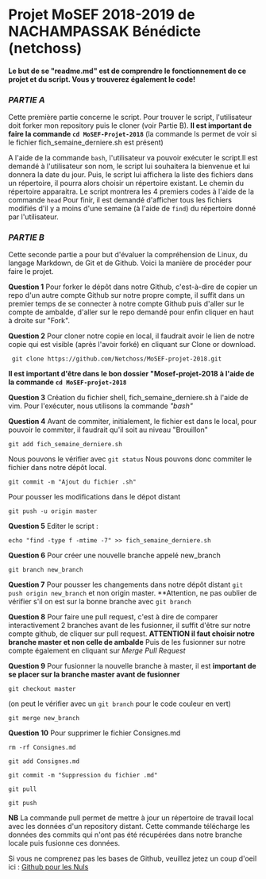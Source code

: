 # Projet MoSEF 2018-2019 de NACHAMPASSAK Bénédicte (netchoss)

#### **Le but de se "readme.md" est de comprendre le fonctionnement de ce projet et du script. Vous y trouverez également le code!**

### *PARTIE A*

Cette première partie concerne le script. Pour trouver le script, l'utilisateur doit forker mon repository puis le cloner (voir Partie B). **Il est important de faire la commande ```cd MoSEF-Projet-2018```** (la commande ls permet de voir si le fichier fich_semaine_derniere.sh est présent)

A l'aide de la commande ```bash```, l'utilisateur va pouvoir exécuter le script.Il est demandé à l'utilisateur son nom, le script lui souhaitera la bienvenue et lui donnera la date du jour.
Puis, le script lui affichera la liste des fichiers dans un répertoire, il pourra alors choisir un répertoire existant. Le chemin du répertoire apparaitra.
Le script montrera les 4 premiers codes à l'aide de la commande ```head```
Pour finir, il est demandé d'afficher tous les fichiers modifiés d'il y a moins d'une semaine (à l'aide de ```find```) du répertoire donné par l'utilisateur.

### *PARTIE B*

Cette seconde partie a pour but d'évaluer la compréhension de Linux, du langage Markdown, de Git et de Github. Voici la manière de procéder pour faire le projet.

**Question 1**
Pour forker le dépôt dans notre Github, c'est-à-dire de copier un repo d'un autre compte Github sur notre propre compte, il suffit dans un premier temps de se connecter à notre compte Github puis d'aller sur le compte de ambalde, d'aller sur le repo demandé pour enfin cliquer en haut à droite sur "Fork".

**Question 2**
Pour cloner notre copie en local, il faudrait avoir le lien de notre copie qui est visible (après l'avoir forké) en cliquant sur Clone or download.
```
 git clone https://github.com/Netchoss/MoSEF-projet-2018.git
```

**Il est important d'être dans le bon dossier "Mosef-projet-2018 à l'aide de la commande ```cd MoSEF-projet-2018```**

**Question 3**
Création du fichier shell, fich_semaine_derniere.sh à l'aide de vim. Pour l'exécuter, nous utilisons la commande *"bash"*


**Question 4**
Avant de commiter, initialement, le fichier est dans le local, pour pouvoir le commiter, il faudrait qu'il soit au niveau "Brouillon"
``` 
git add fich_semaine_derniere.sh
```
Nous pouvons le vérifier avec ``` git status ```
Nous pouvons donc commiter le fichier dans notre dépôt local.
```
git commit -m "Ajout du fichier .sh"
```
Pour pousser les modifications dans le dépot distant
```
git push -u origin master
```  

**Question 5**
Editer le script :
 ```
echo "find -type f -mtime -7" >> fich_semaine_derniere.sh
 ```

**Question 6** 
Pour créer une nouvelle branche appelé new_branch 
```
git branch new_branch
```

**Question 7**
Pour pousser les changements dans notre dépôt distant ``` git push origin new_branch ``` et non origin master. **Attention, ne pas oublier de vérifier s'il on est sur la bonne branche avec ```git branch```

**Question 8**
Pour faire une pull request, c'est à dire de comparer interactivement 2 branches avant de les fusionner, il suffit d'être sur notre compte github, de cliquer sur pull request. 
**ATTENTION il faut choisir notre branche master et non celle de ambalde**
Puis de les fusionner sur notre compte également en cliquant sur *Merge Pull Request*

**Question 9**
Pour fusionner la nouvelle branche à master, il est **important de se placer sur la branche master avant de fusionner**
``` 
git checkout master
```
(on peut le vérifier avec un ```git branch``` pour le code couleur en vert) 
```
git merge new_branch
```

**Question 10**
Pour supprimer le fichier Consignes.md
``` 
rm -rf Consignes.md
```
```
git add Consignes.md
```
```
git commit -m "Suppression du fichier .md"
```
```
git pull 
```
```
git push
```

**NB** 
La commande pull permet de mettre à jour un répertoire de travail local avec les données d'un repository distant. Cette commande télécharge les données des commits qui n'ont pas été récupérées dans notre branche locale puis fusionne ces données. 

Si vous ne comprenez pas les bases de Github, veuillez jetez un coup d'oeil ici : [Github pour les Nuls](https://m.youtube.com/watch?v=hPfgekYUKgk)
